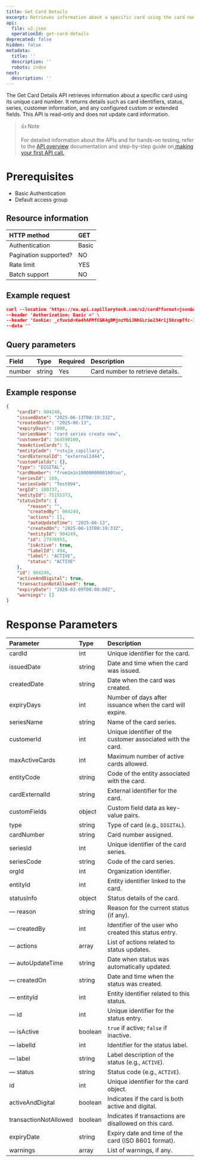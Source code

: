 ```yaml
---
title: Get Card Details
excerpt: Retrieves information about a specific card using the card number
api:
  file: v2.json
  operationId: get-card-details
deprecated: false
hidden: false
metadata:
  title: ''
  description: ''
  robots: index
next:
  description: ''
---
```

The Get Card Details API retrieves information about a specific card using its unique card number. It returns details such as card identifiers, status, series, customer information, and any configured custom or extended fields. This API is read-only and does not update card information.

> 👍 Note
>
> For detailed information about the APIs and for hands-on testing, refer to the [API overview](https://docs.capillarytech.com/reference/apioverview) documentation and step-by-step guide on[ making your first API call.](https://docs.capillarytech.com/reference/make-your-first-api-call)

# Prerequisites

*   Basic Authentication
*   Default access group

## Resource information

| HTTP method           | GET   |
| :-------------------- | :---- |
| Authentication        | Basic |
| Pagination supported? | NO    |
| Rate limit            | YES   |
| Batch support         | NO    |

## Example request

```json Sample request
curl --location 'https://eu.api.capillarytech.com/v2/card?format=json&number=from1m1n1000000000100too' \
--header 'Authorization: Basic =' \
--header 'Cookie: _cfuvid=Ke4hAFMfCGK4gDMjnzYbiJhhGLrie234r1j56zvpTfc-1756899809255-0.0.1.1-604800000' \
--data ''
```

## Query parameters

| Field  | Type   | Required | Description                      |
| :----- | :----- | :------- | :------------------------------- |
| number | string | Yes      | Card number to retrieve details. |

## Example response

```json Sample response
{
    "cardId": 904249,
    "issuedDate": "2025-06-13T08:19:33Z",
    "createdDate": "2025-06-13",
    "expiryDays": 1000,
    "seriesName": "card series create new",
    "customerId": 564590100,
    "maxActiveCards": 5,
    "entityCode": "rutuja_capillary",
    "cardExternalId": "externalId44",
    "customFields": {},
    "type": "DIGITAL",
    "cardNumber": "from1m1n1000000000100too",
    "seriesId": 169,
    "seriesCode": "Test094",
    "orgId": 100737,
    "entityId": 75155373,
    "statusInfo": {
        "reason": "",
        "createdBy": 904249,
        "actions": [],
        "autoUpdateTime": "2025-06-13",
        "createdOn": "2025-06-13T08:19:33Z",
        "entityId": 904249,
        "id": 27976955,
        "isActive": true,
        "labelId": 494,
        "label": "ACTIVE",
        "status": "ACTIVE"
    },
    "id": 904249,
    "activeAndDigital": true,
    "transactionNotAllowed": true,
    "expiryDate": "2028-03-09T00:00:00Z",
    "warnings": []
}
```

# Response Parameters

| Parameter             | Type    | Description                                                 |
| :-------------------- | :------ | :---------------------------------------------------------- |
| cardId                | int     | Unique identifier for the card.                             |
| issuedDate            | string  | Date and time when the card was issued.                     |
| createdDate           | string  | Date when the card was created.                             |
| expiryDays            | int     | Number of days after issuance when the card will expire.    |
| seriesName            | string  | Name of the card series.                                    |
| customerId            | int     | Unique identifier of the customer associated with the card. |
| maxActiveCards        | int     | Maximum number of active cards allowed.                     |
| entityCode            | string  | Code of the entity associated with the card.                |
| cardExternalId        | string  | External identifier for the card.                           |
| customFields          | object  | Custom field data as key-value pairs.                       |
| type                  | string  | Type of card (e.g., `DIGITAL`).                             |
| cardNumber            | string  | Card number assigned.                                       |
| seriesId              | int     | Unique identifier of the card series.                       |
| seriesCode            | string  | Code of the card series.                                    |
| orgId                 | int     | Organization identifier.                                    |
| entityId              | int     | Entity identifier linked to the card.                       |
| statusInfo            | object  | Status details of the card.                                 |
| — reason              | string  | Reason for the current status (if any).                     |
| — createdBy           | int     | Identifier of the user who created this status entry.       |
| — actions             | array   | List of actions related to status updates.                  |
| — autoUpdateTime      | string  | Date when status was automatically updated.                 |
| — createdOn           | string  | Date and time when the status was created.                  |
| — entityId            | int     | Entity identifier related to this status.                   |
| — id                  | int     | Unique identifier for the status entry.                     |
| — isActive            | boolean | `true` if active; `false` if inactive.                      |
| — labelId             | int     | Identifier for the status label.                            |
| — label               | string  | Label description of the status (e.g., `ACTIVE`).           |
| — status              | string  | Status code (e.g., `ACTIVE`).                               |
| id                    | int     | Unique identifier for the card object.                      |
| activeAndDigital      | boolean | Indicates if the card is both active and digital.           |
| transactionNotAllowed | boolean | Indicates if transactions are disallowed on this card.      |
| expiryDate            | string  | Expiry date and time of the card (ISO 8601 format).         |
| warnings              | array   | List of warnings, if any.                                   |
